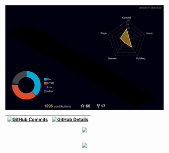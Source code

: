 <img src="./profile-3d-contrib/profile-night-rainbow.svg" alt="wiliamvj status 3d" width="1000" />

 | [![GitHub Commits](http://github-profile-summary-cards.vercel.app/api/cards/productive-time?username=wiliamvj&theme=aura_dark&utcOffset=-3)](https://github.com/vn7n24fzkq/github-profile-summary-cards) | [![GitHub Details](http://github-profile-summary-cards.vercel.app/api/cards/profile-details?username=wiliamvj&theme=aura_dark)](https://github.com/vn7n24fzkq/github-profile-summary-cards) |  
 | ----------- | ----------- |
 
<div align="center">
  <a href="https://skillicons.dev">
    <img src="https://skillicons.dev/icons?i=go,docker,javascript,typescript,react,nodejs,nest,materialui,linux,mongodb,postgres,mysql,ruby,rails,elasticsearch" />
</div>

##

<div align="center">
  <img src="https://github-profile-trophy.vercel.app/?username=wiliamvj&row=1&column=6&theme=dracula&margin-w=15&margin-h=15"/>
</div>
